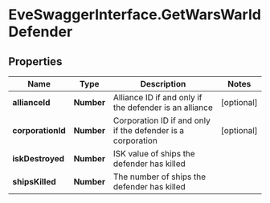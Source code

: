 # EveSwaggerInterface.GetWarsWarIdDefender

## Properties
Name | Type | Description | Notes
------------ | ------------- | ------------- | -------------
**allianceId** | **Number** | Alliance ID if and only if the defender is an alliance | [optional] 
**corporationId** | **Number** | Corporation ID if and only if the defender is a corporation | [optional] 
**iskDestroyed** | **Number** | ISK value of ships the defender has killed | 
**shipsKilled** | **Number** | The number of ships the defender has killed | 


